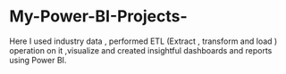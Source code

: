 # My-Power-BI-Projects-
Here I used industry data , performed ETL (Extract , transform and load ) operation on it ,visualize and created insightful dashboards and reports using Power BI. 
